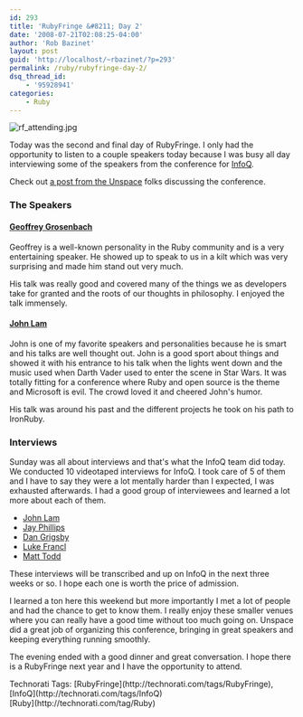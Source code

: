 ```yaml
---
id: 293
title: 'RubyFringe &#8211; Day 2'
date: '2008-07-21T02:08:25-04:00'
author: 'Rob Bazinet'
layout: post
guid: 'http://localhost/~rbazinet/?p=293'
permalink: /ruby/rubyfringe-day-2/
dsq_thread_id:
    - '95928941'
categories:
    - Ruby
---
```


  
![rf_attending.jpg](http://accidentaltechnologist.com/files/media/image/rf_attending.jpg)

Today was the second and final day of RubyFringe. I only had the opportunity to listen to a couple speakers today because I was busy all day interviewing some of the speakers from the conference for [InfoQ](http://www.infoq.com/).

Check out [a post from the Unspace](http://rethink.unspace.ca/2008/7/20/we-are-rubyfringe) folks discussing the conference.

### The Speakers

#### [Geoffrey Grosenbach](http://nubyonrails.com/)

Geoffrey is a well-known personality in the Ruby community and is a very entertaining speaker. He showed up to speak to us in a kilt which was very surprising and made him stand out very much.

His talk was really good and covered many of the things we as developers take for granted and the roots of our thoughts in philosophy. I enjoyed the talk immensely.

#### [John Lam](http://www.iunknown.com/)

John is one of my favorite speakers and personalities because he is smart and his talks are well thought out. John is a good sport about things and showed it with his entrance to his talk when the lights went down and the music used when Darth Vader used to enter the scene in Star Wars. It was totally fitting for a conference where Ruby and open source is the theme and Microsoft is evil. The crowd loved it and cheered John's humor.

His talk was around his past and the different projects he took on his path to IronRuby.

### Interviews

Sunday was all about interviews and that's what the InfoQ team did today. We conducted 10 videotaped interviews for InfoQ. I took care of 5 of them and I have to say they were a lot mentally harder than I expected, I was exhausted afterwards. I had a good group of interviewees and learned a lot more about each of them.

- [John Lam](http://www.iunknown.com/)
- [Jay Phillips](http://jicksta.com/)
- [Dan Grigsby](http://www.unpossible.com/)
- [Luke Francl](http://railspikes.com/)
- [Matt Todd](http://maraby.org/)

These interviews will be transcribed and up on InfoQ in the next three weeks or so. I hope each one is worth the price of admission.

I learned a ton here this weekend but more importantly I met a lot of people and had the chance to get to know them. I really enjoy these smaller venues where you can really have a good time without too much going on. Unspace did a great job of organizing this conference, bringing in great speakers and keeping everything running smoothly.

The evening ended with a good dinner and great conversation. I hope there is a RubyFringe next year and I have the opportunity to attend.

<div class="wlWriterSmartContent" id="scid:0767317B-992E-4b12-91E0-4F059A8CECA8:2ecc0cad-b052-43fa-9d6c-d69201c4507f" style="padding-right: 0px; display: inline; padding-left: 0px; padding-bottom: 0px; margin-top: 0px; margin-right: 0px; margin-bottom: 0px; margin-left: 0px; padding-top: 0px;">Technorati Tags: [RubyFringe](http://technorati.com/tags/RubyFringe),[InfoQ](http://technorati.com/tags/InfoQ)</div><div class="posttagsblock">[Ruby](http://technorati.com/tag/Ruby)</div>